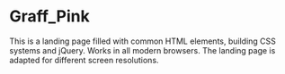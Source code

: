 # Graff_Pink
This is a landing page filled with common HTML elements, building CSS systems and jQuery. Works in all modern browsers. The landing page is adapted for different screen resolutions.
